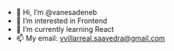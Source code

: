 - 👋 Hi, I’m @vanesadeneb
- 👀 I’m interested in Frontend
- 🌱 I’m currently learning React
- 📫 My email: vvillarreal.saavedra@gmail.com

<!---
- 💞️ I’m looking to collaborate on ...
vanesadeneb/vanesadeneb is a ✨ special ✨ repository because its `README.md` (this file) appears on your GitHub profile.
You can click the Preview link to take a look at your changes.
--->
